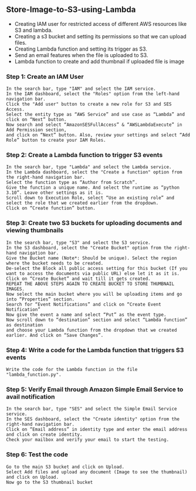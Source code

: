 ## Store-Image-to-S3-using-Lambda
- Creating IAM user for restricted access of different AWS resources like S3 and lambda.
- Creating a s3 bucket and setting its permissions so that we can upload files.
- Creating Lambda function and setting its trigger as S3.
- Send an email features when the file is uploaded to S3.
- Lambda function to create and add thumbnail if uploaded file is image

### Step 1: Create an IAM User
    In the search bar, type "IAM" and select the IAM service.
    In the IAM dashboard, select the "Roles" option from the left-hand navigation bar.
    Click the "Add user" button to create a new role for S3 and SES Access.
    Select the entity type as “AWS Service” and use case as “Lambda” and click on “Next” button.
    Now search and select “AmazonSESFullAccess” & “AWSLambdaExecute” in Add Permission section,
    and click on “Next” button. Also, review your settings and select “Add Role” button to create your IAM Roles.


### Step 2: Create a Lambda function to trigger S3 events
    In the search bar, type "Lambda" and select the Lambda service.
    In the Lambda dashboard, select the "Create a function" option from the right-hand navigation bar.
    Select the function type as “Author from Scratch”.
    Give the function a unique name. And select the runtime as “python 3.10”. Leave other settings as it is.
    Scroll down to Execution Role, select “Use an existing role” and select the role that we created earlier from the dropdown.
    Click on “Create function” button.


### Step 3: Create two S3 buckets for uploading documents and viewing thumbnails
    In the search bar, type "S3" and select the S3 service.
    In the S3 dashboard, select the "Create Bucket" option from the right-hand navigation bar.
    Give the Bucket name (Note*: Should be unique). Select the region where the bucket needs to be created.
    De-select the Block all public access setting for this bucket (If you want to access the documents via public URL) else let it as it is.
    Click on “Create Bucket” and wait till it gets created.
    REPEAT THE ABOVE STEPS AGAIN TO CREATE BUCKET TO STORE THUMBNAIL IMAGES.
    Now select the main bucket where you will be uploading items and go into “Properties” section.
    Search for “Event Notifications” and click on “Create Event Notification”
    Now give the event a name and select “Put” as the event type.
    Now scroll down to “destination” section and select “Lambda function” as destination
    and choose your Lambda function from the dropdown that we created earlier. And click on “Save Changes”.


### Step 4: Write a code for the Lambda function that triggers S3 events
    Write the code for the Lambda function in the file "lambda_function.py".


### Step 5: Verify Email through Amazon Simple Email Service to avail notification
    In the search bar, type "SES" and select the Simple Email Service service.
    In the SES dashboard, select the "Create identity" option from the right-hand navigation bar.
    Click on “Email address” in identity type and enter the email address and click on create identity.
    Check your mailbox and verify your email to start the testing.


### Step 6: Test the code
    Go to the main S3 bucket and click on Upload.
    Select Add files and upload any document (Image to see the thumbnail) and click on Upload.
    Now go to the S3 thumbnail bucket

